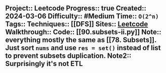 Project:: Leetcode
Progress:: true
Created:: 2024-03-06
Difficulty:: #Medium 
Time:: `O(2^n)`
Tags:: 
Techniques:: [[DFS]]
Sites:: [Leetcode](https://leetcode.com/problems/subsets-ii/)
Walkthrough:: 
Code:: [[90.subsets-ii.py]]
Note:: everything mostly the same as [[78. Subsets]]. Just sort `nums` and use `res = set()` instead of list to prevent subsets duplication.
Note2:: Surprisingly it's not ETL
---

